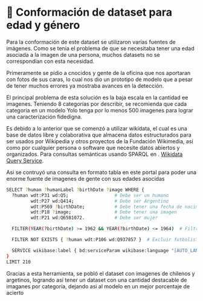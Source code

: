 # 🧠 Conformación de dataset para edad y género

Para la conformación de este dataset se utilizaron varias fuentes de imágenes. Como se tenia el problema de que se necesitaba tener una edad asociada a la imagen de una persona, muchos datasets no se correspondían con esta necesidad.

Primeramente se pidio a cnocidos y gente de la oficina que nos aportaran con fotos de sus caras, lo cual nos dio un prototipo de modelo que a pesar de tener muchos errores ya mostraba avances en la detección.

El principal problema de esta solución es la baja escala en la cantidad ee imagenes. Teniendo 8 categorías por describir, se recomienda que cada categoria en un modelo Yolo tenga por lo menos 500 imagenes para lograr una caracterización fidedigna.

Es debido a lo anterior que se comenzó a utilizar wikidata, el cual  es una base de datos libre y colaborativa que almacena datos estructurados para ser usados por Wikipedia y otros proyectos de la Fundación Wikimedia, así como por cualquier persona o software que necesite datos abiertos y organizados. Para consultas semánticas usando SPARQL en . [Wikidata Query Service](https://query.wikidata.org/).

Asi se contruyó una consulta en formato tabla en este portal para poder una enorme fuente de imagenes de gente con sus edades asocidas

```bash
SELECT ?human ?humanLabel ?birthDate ?image WHERE {
  ?human wdt:P31 wd:Q5;                 # Debe ser un humano
         wdt:P27 wd:Q414;               # Debe ser Argentino
         wdt:P569 ?birthDate;           # Debe tener una fecha de nacimiento
         wdt:P18 ?image;                # Debe tener una imagen
         wdt:P21 wd:Q6581072.           # Debe ser mujer

  FILTER(YEAR(?birthDate) >= 1962 && YEAR(?birthDate) <= 1964)  # Filtra por año de nacimiento entre 

  FILTER NOT EXISTS { ?human wdt:P106 wd:Q937857 }  # Excluir futbolistas

  SERVICE wikibase:label { bd:serviceParam wikibase:language "[AUTO_LANGUAGE],es" }
}
LIMIT 210
```


Gracias a esta herramienta, se pobló el dataset con imagenes de chilenos y argetinos, logrando así tener un dataset con una cantidad destacable de imaganes por categoría, dejando asi al modelo en un mejor porcentaje de acierto